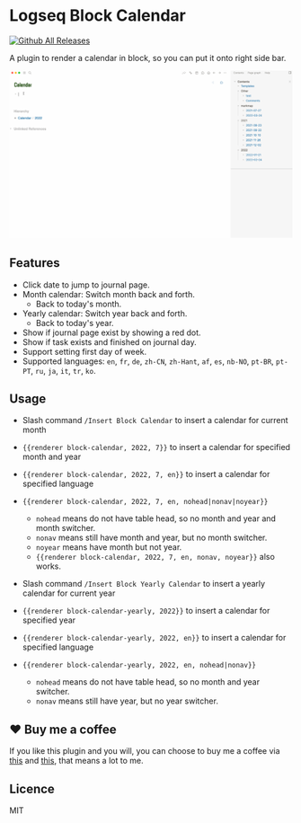 # Logseq Block Calendar

[![Github All Releases](https://img.shields.io/github/downloads/vipzhicheng/logseq-plugin-block-calendar/total.svg)](https://github.com/vipzhicheng/logseq-plugin-block-calendar/releases)

A plugin to render a calendar in block, so you can put it onto right side bar.

![screencast](./screencast.gif)

## Features

* Click date to jump to journal page.
* Month calendar: Switch month back and forth.
  * Back to today's month.
* Yearly calendar: Switch year back and forth.
  * Back to today's year.
* Show if journal page exist by showing a red dot.
* Show if task exists and finished on journal day.
* Support setting first day of week.
* Supported languages: `en`, `fr`, `de`,  `zh-CN`, `zh-Hant`, `af`,  `es`,  `nb-NO`,  `pt-BR`,  `pt-PT`,  `ru`,  `ja`,  `it`,  `tr`,  `ko`.

## Usage

- Slash command `/Insert Block Calendar` to insert a calendar for current month
- `{{renderer block-calendar, 2022, 7}}` to insert a calendar for specified month and year
- `{{renderer block-calendar, 2022, 7, en}}` to insert a calendar for specified language
- `{{renderer block-calendar, 2022, 7, en, nohead|nonav|noyear}}`
  - `nohead` means do not have table head, so no month and year and month switcher.
  - `nonav` means still have month and year, but no month switcher.
  - `noyear` means have month but not year.
  - `{{renderer block-calendar, 2022, 7, en, nonav, noyear}}` also works.

- Slash command `/Insert Block Yearly Calendar` to insert a yearly calendar for current year
- `{{renderer block-calendar-yearly, 2022}}` to insert a calendar for specified year
- `{{renderer block-calendar-yearly, 2022, en}}` to insert a calendar for specified language
- `{{renderer block-calendar-yearly, 2022, en, nohead|nonav}}`
  - `nohead` means do not have table head, so no month and year switcher.
  - `nonav` means still have year, but no year switcher.

## ❤️ Buy me a coffee

If you like this plugin and you will, you can choose to buy me a coffee via [this](https://www.buymeacoffee.com/vipzhicheng) and [this](https://afdian.net/@vipzhicheng), that means a lot to me.

## Licence
MIT
